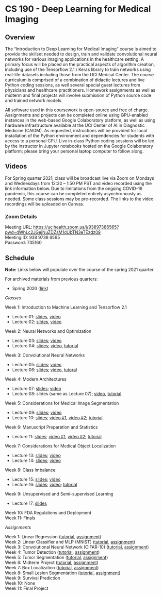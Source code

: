 # CS 190 - Deep Learning for Medical Imaging

## Overview

The “Introduction to Deep Learning for Medical Imaging” course is aimed to provide the skillset needed to design, train and validate convolutional neural networks for various imaging applications in the healthcare setting. A primary focus will be placed on the practical aspects of algorithm creation, including use of the Tensorflow 2.1 / Keras library to train networks using real-life datasets including those from the UCI Medical Center. The course curriculum is comprised of a combination of didactic lectures and live Python coding sessions, as well several special guest lectures from physicians and healthcare practitioners. Homework assignments as well as midterm and final projects will involve submission of Python source code and trained network models.

All software used in this coursework is open-source and free of charge. Assignments and projects can be completed online using GPU-enabled instances in the web-based Google Colaboratory platform, as well as using hardware infrastructure available at the UCI Center of AI in Diagnostic Medicine (CAIDM). As requested, instructions will be provided for local installation of the Python environment and dependencies for students with access to a personal GPU. Live in-class Python coding sessions will be led by the instructor in Jupyter notebooks hosted on the Google Colaboratory platform; please bring your personal laptop computer to follow along. 

## Videos 

For Spring quarter 2021, class will be broadcast live via Zoom on Mondays and Wednesdays from 12:30 – 1:50 PM PST and video recorded using the link information below. Due to limitations from the ongoing COVID-19 pandemic, this course can be completed entirely asynchronously as needed. Some class sessions may be pre-recorded. The links to the video recordings will be uploaded on Canvas.

### Zoom Details

Meeting URL: https://ucihealth.zoom.us/j/93897386565?pwd=dWhLc2JGejNuZDZsM1dUbTN3eTEzdz09 \
Meeting ID: 938 9738 6565 \
Password: 735160

## Schedule

**Note:** Links below will populate over the course of the spring 2021 quarter. 

For archived materials from previous quarters:

* Spring 2020 ([link](./spring_2020))

*Classes*

Week 1: Introduction to Machine Learning and Tensorflow 2.1 
* Lecture 01: [slides](https://uci.yuja.com/V/MediaFile?mediaFile=257567&node=10020101&a=319546376&autoplay=1), [video](https://uci.yuja.com/V/Video?v=2851891&node=9994332&a=15477036&autoplay=1)
* Lecture 02: [slides](https://uci.yuja.com/V/MediaFile?mediaFile=257566&node=10020100&a=81857499&autoplay=1), [video](https://uci.yuja.com/V/Video?v=2864430&node=10022101&a=1891703983&autoplay=1)

Week 2: Neural Networks and Optimization 
* Lecture 03: [slides](https://uci.yuja.com/V/MediaFile?mediaFile=259289&node=10068905&a=1957133278&autoplay=1); [video](https://uci.yuja.com/V/Video?v=2885701&node=10072299&a=1656843959&autoplay=1)
* Lecture 04: [slides](https://uci.yuja.com/V/MediaFile?mediaFile=260412&node=10094950&a=354774857&autoplay=1); [video](https://uci.yuja.com/V/Video?v=2897710&node=10097735&a=1743114569&autoplay=1), [tutorial](https://uci.yuja.com/V/Video?v=2897714&node=10097742&a=1514700564&autoplay=1)

Week 3: Convolutional Neural Networks
* Lecture 05: [slides](https://uci.yuja.com/V/MediaFile?mediaFile=262859&node=10139225&a=204535093&autoplay=1); [video](https://uci.yuja.com/V/Video?v=2920873&node=10144353&a=2028042745&autoplay=1)
* Lecture 06: [slides](https://uci.yuja.com/V/MediaFile?mediaFile=264497&node=10172860&a=1183539416&autoplay=1); [video](https://uci.yuja.com/V/Video?v=2933067&node=10175335&a=2080818821&autoplay=1), [tutoral](https://uci.yuja.com/V/Video?v=2933080&node=10175354&a=1684610093&autoplay=1)

Week 4: Modern Architectures
* Lecture 07: [slides](https://uci.yuja.com/V/MediaFile?mediaFile=270176&node=10243991&a=1513479720&autoplay=1); [video](https://uci.yuja.com/V/Video?v=2957486&node=10219571&a=53572744&autoplay=1)
* Lecture 08: slides (same as Lecture 07); [video](https://uci.yuja.com/V/Video?v=2971905&node=10246097&a=268657664&autoplay=1), [tutorial](https://uci.yuja.com/V/Video?v=2971915&node=10246107&a=690628182&autoplay=1)

Week 5: Considerations for Medical Image Segmentation
* Lecture 09: [slides](https://uci.yuja.com/V/MediaFile?mediaFile=282521&node=10441320&a=983560195&autoplay=1); [video](https://uci.yuja.com/V/Video?v=2996320&node=10299340&a=330045662&autoplay=1)
* Lecture 10: [slides](https://uci.yuja.com/V/MediaFile?mediaFile=274640&node=10326729&a=1910254257&autoplay=1); [video #1](https://uci.yuja.com/V/Video?v=3009369&node=10332245&a=610669657&autoplay=1), [video #2](https://uci.yuja.com/V/Video?v=3009375&node=10332252&a=1948448737&autoplay=1); [tutorial](https://uci.yuja.com/V/Video?v=3009380&node=10332261&a=112903918&autoplay=1)

Week 6: Manuscript Preparation and Statistics
* Lecture 11: [slides](https://uci.yuja.com/V/MediaFile?mediaFile=277984&node=10379173&a=650309459&autoplay=1); [video #1](https://uci.yuja.com/V/Video?v=3032382&node=10381796&a=800240178&autoplay=1), [video #2](https://uci.yuja.com/V/Video?v=3032386&node=10381802&a=1594788780&autoplay=1); [tutorial](https://uci.yuja.com/V/Video?v=3032388&node=10381813&a=1517884833&autoplay=1)

Week 7: Considerations for Medical Object Localization
* Lecture 13: [slides](https://uci.yuja.com/V/MediaFile?mediaFile=283296&node=10452115&a=1086614337&autoplay=1); [video](https://uci.yuja.com/V/Video?v=3068902&node=10453773&a=190868774&autoplay=1)
* Lecture 14: [slides](https://uci.yuja.com/V/MediaFile?mediaFile=286621&node=10473892&a=1805992051&autoplay=1); [video](https://uci.yuja.com/V/Video?v=3079166&node=10475043&a=1082811782&autoplay=1)

Week 8: Class Imbalance 
* Lecture 15: [slides](https://uci.yuja.com/V/MediaFile?mediaFile=289890&node=10510682&a=1341437932&autoplay=1); [video](https://uci.yuja.com/V/Video?v=3093800&node=10512753&a=526311490&autoplay=1)
* Lecture 16: [slides](https://uci.yuja.com/V/MediaFile?mediaFile=291389&node=10569255&a=1862564470&autoplay=1); [video](https://uci.yuja.com/V/Video?v=3129472&node=10571392&a=629057140&autoplay=1); [tutorial](https://bit.ly/3f0B8G8)

Week 9: Unsupervised and Semi-supervised Learning
* Lecture 17: [slides](https://uci.yuja.com/V/MediaFile?mediaFile=293147&node=10607490&a=4407864&autoplay=1)

Week 10: FDA Regulations and Deployment \
Week 11: Finals

*Assignments*

Week 1: Linear Regression ([tutorial](https://bit.ly/3lYpcXr), [assignment](https://bit.ly/3cvCpUt)) \
Week 2: Linear Classifier and MLP (MNIST) ([tutorial](https://bit.ly/3cRFLkF), [assignment](https://bit.ly/3rU8xWd)) \
Week 3: Convolutional Neural Network (CIFAR-10) ([tutorial](https://bit.ly/2QllhYF), [assignment](https://bit.ly/3tpo01S)) \
Week 4: Tumor Detection ([tutorial](https://bit.ly/32uXPvd), [assignment](https://bit.ly/3n2j9BE)) \
Week 5: Tumor Segmentation ([tutorial](https://bit.ly/3gMhfDY), [assignment](https://bit.ly/2QzKcbD)) \
Week 6: Midterm Project ([tutorial](https://bit.ly/3vxvf8K), [assignment](https://bit.ly/2QPw5z3)) \
Week 7: Box Localization ([tutorial](https://bit.ly/3hmH3Hk), [assignment](https://bit.ly/3w2qvZe)) \
Week 8: Small Lesion Segmentation ([tutorial](https://bit.ly/3f0B8G8), [assignment](https://bit.ly/3oxa7x7)) \
Week 9: Survival Prediction \
Week 10: None \
Week 11: Final Project 
